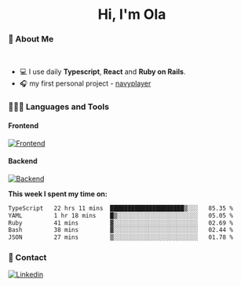 <h1 align="center">Hi, I'm Ola</h1>

### 💅 About Me

<br/>

- 💻 I use daily **Typescript**, **React** and **Ruby on Rails**.
- 🎧 my first personal project - [navyplayer](https://navyplayer.netlify.app/)

### 👩🏻‍💻 Languages and Tools

#### Frontend

[![Frontend](https://skillicons.dev/icons?i=react,nextjs,ts,js,html,css,scss,tailwind)](https://skillicons.dev)

#### Backend
[![Backend](https://skillicons.dev/icons?i=nodejs,express,nestjs,rails,graphql)](https://skillicons.dev)

**This week I spent my time on:**

<!--START_SECTION:waka-->

```txt
TypeScript   22 hrs 11 mins  █████████████████████▒░░░   85.35 %
YAML         1 hr 18 mins    █▒░░░░░░░░░░░░░░░░░░░░░░░   05.05 %
Ruby         41 mins         ▓░░░░░░░░░░░░░░░░░░░░░░░░   02.69 %
Bash         38 mins         ▓░░░░░░░░░░░░░░░░░░░░░░░░   02.44 %
JSON         27 mins         ▒░░░░░░░░░░░░░░░░░░░░░░░░   01.78 %
```

<!--END_SECTION:waka-->

### 📨 Contact
  
[![Linkedin](https://skillicons.dev/icons?i=linkedin)](https://linkedin.com/in/aleksandra-kamińska)
